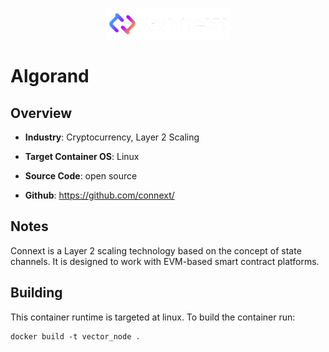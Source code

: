 <p align="center">
  <img src="https://github.com/GoHypernet/Galileo-Mission-Frameworks/blob/connext/connext_logo.png" width="200">
</p>

# Algorand

## Overview
- **Industry**: Cryptocurrency, Layer 2 Scaling

- **Target Container OS**: Linux

- **Source Code**: open source

- **Github**: https://github.com/connext/

## Notes

Connext is a Layer 2 scaling technology based on the concept of state channels. It is designed to work with 
EVM-based smart contract platforms. 


## Building

This container runtime is targeted at linux. To build the container run:

```
docker build -t vector_node .
```